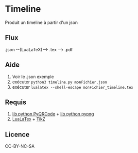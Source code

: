 # Timeline

Produit un timeline à partir d'un json

## Flux

.json --(LuaLaTeX)--> .tex --> .pdf

## Aide
1. Voir le .json exemple
2. exécuter `python3 timeline.py monFichier.json`
3. exécuter `lualatex --shell-escape monFichier_timeline.tex`

## Requis
1. [lib python  PyQRCode](https://pypi.org/project/PyQRCode/) + [lib python pypng](https://pypi.org/project/pypng/)
2. [LuaLaTex](http://luatex.org/) + [TikZ](https://www.ctan.org/pkg/pgf)

## Licence
CC-BY-NC-SA
